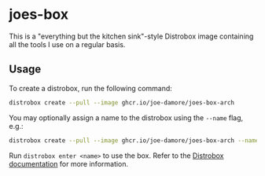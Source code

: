 # joes-box
This is a "everything but the kitchen sink"-style Distrobox image containing all the tools I use on a regular basis.

## Usage

To create a distrobox, run the following command:

```bash
distrobox create --pull --image ghcr.io/joe-damore/joes-box-arch
```

You may optionally assign a name to the distrobox using the `--name` flag, e.g.:

```bash
distrobox create --pull --image ghcr.io/joe-damore/joes-box-arch --name my-box
```

Run `distrobox enter <name>` to use the box. Refer to the [Distrobox documentation](https://distrobox.it/#distrobox) for more information.

